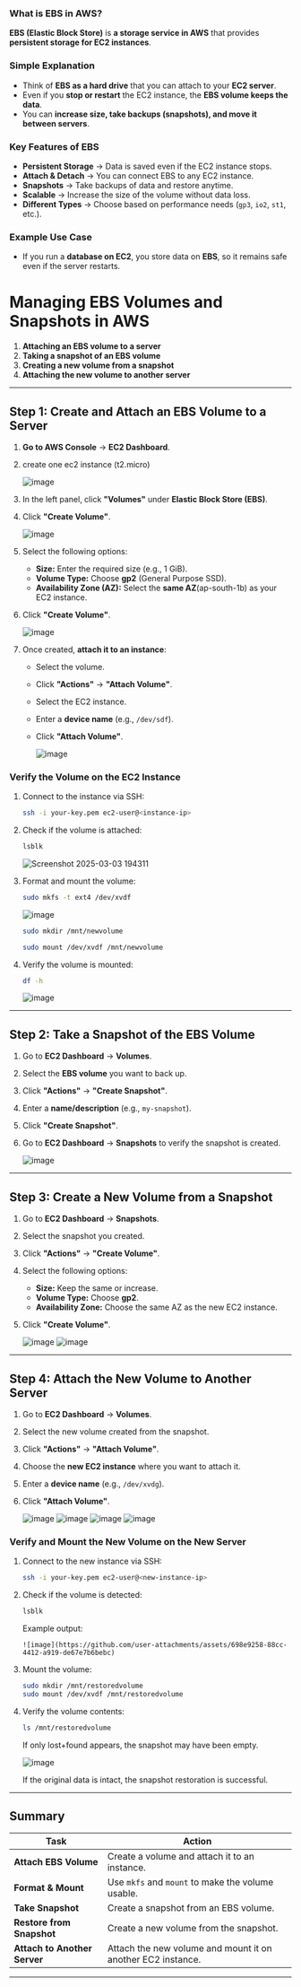 ### **What is EBS in AWS?**  

**EBS (Elastic Block Store)** is **a storage service in AWS** that provides **persistent storage for EC2 instances**.  

### **Simple Explanation**  
- Think of **EBS as a hard drive** that you can attach to your **EC2 server**.  
- Even if you **stop or restart** the EC2 instance, the **EBS volume keeps the data**.  
- You can **increase size, take backups (snapshots), and move it between servers**.  

### **Key Features of EBS**  
- **Persistent Storage** → Data is saved even if the EC2 instance stops.  
- **Attach & Detach** → You can connect EBS to any EC2 instance.  
- **Snapshots** → Take backups of data and restore anytime.  
- **Scalable** → Increase the size of the volume without data loss.  
- **Different Types** → Choose based on performance needs (`gp3`, `io2`, `st1`, etc.).  

### **Example Use Case**  
- If you run a **database on EC2**, you store data on **EBS**, so it remains safe even if the server restarts.  

# **Managing EBS Volumes and Snapshots in AWS**  

1. **Attaching an EBS volume to a server**  
2. **Taking a snapshot of an EBS volume**  
3. **Creating a new volume from a snapshot**  
4. **Attaching the new volume to another server**  

---

## **Step 1: Create and Attach an EBS Volume to a Server**  

1. **Go to AWS Console** → **EC2 Dashboard**.
2. create one ec2 instance (t2.micro)  

   ![image](https://github.com/user-attachments/assets/b23f70dd-95e4-487a-8c42-bc3fc34127f1)

3. In the left panel, click **"Volumes"** under **Elastic Block Store (EBS)**.  
4. Click **"Create Volume"**.  

   ![image](https://github.com/user-attachments/assets/a172cfc8-8b5f-422c-902c-1bb047c90375)

5. Select the following options:  
   - **Size:** Enter the required size (e.g., 1 GiB).  
   - **Volume Type:** Choose **gp2** (General Purpose SSD).  
   - **Availability Zone (AZ):** Select the **same AZ**(ap-south-1b) as your EC2 instance.  
6. Click **"Create Volume"**.  

   ![image](https://github.com/user-attachments/assets/a45f34e3-ee28-42f1-a2a2-2fcd014ac99c)
   
7. Once created, **attach it to an instance**:  
   - Select the volume.  
   - Click **"Actions"** → **"Attach Volume"**.  
   - Select the EC2 instance.  
   - Enter a **device name** (e.g., `/dev/sdf`).  
   - Click **"Attach Volume"**.  

     ![image](https://github.com/user-attachments/assets/2aeebbbd-1442-4e3b-b093-71be090686c1)
 
### **Verify the Volume on the EC2 Instance**
1. Connect to the instance via SSH:  
   ```sh
   ssh -i your-key.pem ec2-user@<instance-ip>
   ```
2. Check if the volume is attached:  
   ```sh
   lsblk
   ```  
    ![Screenshot 2025-03-03 194311](https://github.com/user-attachments/assets/8716cdf1-f6b9-479a-ae82-e86e701571cd)

  
4. Format and mount the volume:  
   ```sh
   sudo mkfs -t ext4 /dev/xvdf
   ```
   ![image](https://github.com/user-attachments/assets/9426f8f3-0564-4555-9268-f6c1a92ee8c3)

   ```sh
   sudo mkdir /mnt/newvolume
   ```
   ```sh
   sudo mount /dev/xvdf /mnt/newvolume
   ```
   
5. Verify the volume is mounted:  
   ```sh
   df -h
   ```
   ![image](https://github.com/user-attachments/assets/c42a8516-2148-4937-8c2e-2c50206407a4)

---

## **Step 2: Take a Snapshot of the EBS Volume**
1. Go to **EC2 Dashboard** → **Volumes**.  
2. Select the **EBS volume** you want to back up.  
3. Click **"Actions"** → **"Create Snapshot"**.  
4. Enter a **name/description** (e.g., `my-snapshot`).  
5. Click **"Create Snapshot"**.  
6. Go to **EC2 Dashboard** → **Snapshots** to verify the snapshot is created.  

   ![image](https://github.com/user-attachments/assets/c1fb1a57-8f2b-42c7-a3f5-75105fb23ccb)

---

## **Step 3: Create a New Volume from a Snapshot**
1. Go to **EC2 Dashboard** → **Snapshots**.  
2. Select the snapshot you created.  
3. Click **"Actions"** → **"Create Volume"**.  
4. Select the following options:  
   - **Size:** Keep the same or increase.  
   - **Volume Type:** Choose **gp2**.  
   - **Availability Zone:** Choose the same AZ as the new EC2 instance.  
5. Click **"Create Volume"**.  

   ![image](https://github.com/user-attachments/assets/b1dc93e8-5f45-4772-aa31-e4637b25ffe4)
   ![image](https://github.com/user-attachments/assets/bba91f71-ad73-4724-bd3e-33e2b7223cf3)

---

## **Step 4: Attach the New Volume to Another Server**
1. Go to **EC2 Dashboard** → **Volumes**.  
2. Select the new volume created from the snapshot.  
3. Click **"Actions"** → **"Attach Volume"**.  
4. Choose the **new EC2 instance** where you want to attach it.  
5. Enter a **device name** (e.g., `/dev/xvdg`).  
6. Click **"Attach Volume"**.  

   ![image](https://github.com/user-attachments/assets/9d10df02-79a3-4dfc-8704-dc926310a05e)
   ![image](https://github.com/user-attachments/assets/1e057136-4b95-4399-b0b8-a0d15110be99)
   ![image](https://github.com/user-attachments/assets/2f9ae51d-24ad-4770-8d43-e0d153ceb537)
   ![image](https://github.com/user-attachments/assets/f784a3c0-f08f-46fa-9c2f-dfbc336887d8)


### **Verify and Mount the New Volume on the New Server**
1. Connect to the new instance via SSH:  
   ```sh
   ssh -i your-key.pem ec2-user@<new-instance-ip>
   ```
2. Check if the volume is detected:  
   ```sh
   lsblk
   ```
   Example output:  
   ```
   ![image](https://github.com/user-attachments/assets/698e9258-88cc-4412-a919-de67e7b6bebc)

   ```
3. Mount the volume:  
   ```sh
   sudo mkdir /mnt/restoredvolume
   sudo mount /dev/xvdf /mnt/restoredvolume
   ```
4. Verify the volume contents:  
   ```sh
   ls /mnt/restoredvolume
   ```
   If only lost+found appears, the snapshot may have been empty.

   ![image](https://github.com/user-attachments/assets/14a3f499-e8e3-4f49-94b3-6072cd2b57a2)

   If the original data is intact, the snapshot restoration is successful.

---

## **Summary**
| **Task** | **Action** |
|----------|-----------|
| **Attach EBS Volume** | Create a volume and attach it to an instance. |
| **Format & Mount** | Use `mkfs` and `mount` to make the volume usable. |
| **Take Snapshot** | Create a snapshot from an EBS volume. |
| **Restore from Snapshot** | Create a new volume from the snapshot. |
| **Attach to Another Server** | Attach the new volume and mount it on another EC2 instance. |

---
